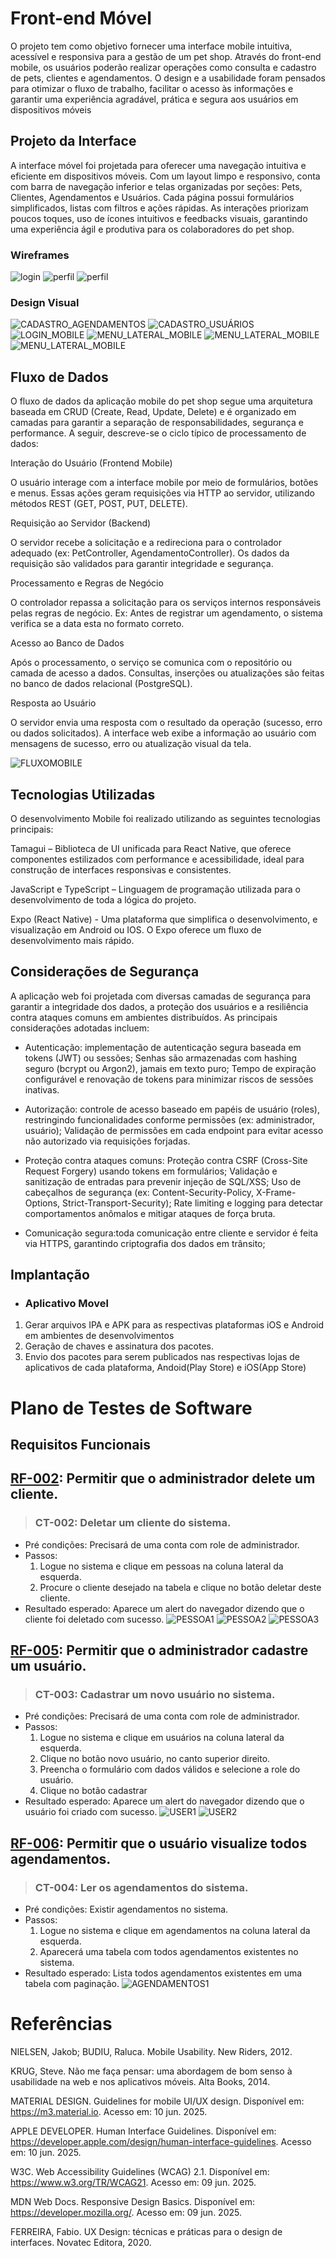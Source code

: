 # Front-end Móvel

O projeto tem como objetivo fornecer uma interface mobile intuitiva, acessível e responsiva para a gestão de um pet shop. Através do front-end mobile, os usuários poderão realizar operações como consulta e cadastro de pets, clientes e agendamentos. O design e a usabilidade foram pensados para otimizar o fluxo de trabalho, facilitar o acesso às informações e garantir uma experiência agradável, prática e segura aos usuários em dispositivos móveis

## Projeto da Interface
A interface móvel foi projetada para oferecer uma navegação intuitiva e eficiente em dispositivos móveis. Com um layout limpo e responsivo, conta com barra de navegação inferior e telas organizadas por seções: Pets, Clientes, Agendamentos e Usuários. Cada página possui formulários simplificados, listas com filtros e ações rápidas. As interações priorizam poucos toques, uso de ícones intuitivos e feedbacks visuais, garantindo uma experiência ágil e produtiva para os colaboradores do pet shop.

### Wireframes

![login](./img/Mobile-1.png)
![perfil](./img/Mobile-2.png)
![perfil](./img/Mobile-3.png)

### Design Visual

![CADASTRO_AGENDAMENTOS](img/CADASTRO_AGENDAMENTOS1.png)
![CADASTRO_USUÁRIOS](img/CADASTRO_USUÁRIOS_MOBILE.png)
![LOGIN_MOBILE](img/TELA_LOGIN_MOBILE.png)
![MENU_LATERAL_MOBILE](img/MENU_LATERAL_MOBILE.png)
![MENU_LATERAL_MOBILE](img/detalhes_pessoa.png)
![MENU_LATERAL_MOBILE](img/editar_pessoa.png)

## Fluxo de Dados

O fluxo de dados da aplicação mobile do pet shop segue uma arquitetura baseada em CRUD (Create, Read, Update, Delete) e é organizado em camadas para garantir a separação de responsabilidades, segurança e performance. A seguir, descreve-se o ciclo típico de processamento de dados:

Interação do Usuário (Frontend Mobile)

O usuário interage com a interface mobile por meio de formulários, botões e menus. Essas ações geram requisições via HTTP ao servidor, utilizando métodos REST (GET, POST, PUT, DELETE).

Requisição ao Servidor (Backend)

O servidor recebe a solicitação e a redireciona para o controlador adequado (ex: PetController, AgendamentoController). Os dados da requisição são validados para garantir integridade e segurança.

Processamento e Regras de Negócio

O controlador repassa a solicitação para os serviços internos responsáveis pelas regras de negócio. Ex: Antes de registrar um agendamento, o sistema verifica se a data esta no formato correto.

Acesso ao Banco de Dados

Após o processamento, o serviço se comunica com o repositório ou camada de acesso a dados. Consultas, inserções ou atualizações são feitas no banco de dados relacional (PostgreSQL).

Resposta ao Usuário

O servidor envia uma resposta com o resultado da operação (sucesso, erro ou dados solicitados). A interface web exibe a informação ao usuário com mensagens de sucesso, erro ou atualização visual da tela.

![FLUXOMOBILE](img/Fluxomobile.png)


## Tecnologias Utilizadas
O desenvolvimento Mobile foi realizado utilizando as seguintes tecnologias principais:

Tamagui – Biblioteca de UI unificada para React Native, que oferece componentes estilizados com performance e acessibilidade, ideal para construção de interfaces responsivas e consistentes.

JavaScript e TypeScript – Linguagem de programação utilizada para o desenvolvimento de toda a lógica do projeto.

Expo (React Native) - Uma plataforma que simplifica o desenvolvimento, e visualização em Android ou IOS. O Expo oferece um fluxo de desenvolvimento mais rápido.
## Considerações de Segurança

A aplicação web foi projetada com diversas camadas de segurança para garantir a integridade dos dados, a proteção dos usuários e a resiliência contra ataques comuns em ambientes distribuídos. As principais considerações adotadas incluem:

- Autenticação: implementação de autenticação segura baseada em tokens (JWT) ou sessões; Senhas são armazenadas com hashing seguro (bcrypt ou Argon2), jamais em texto puro; Tempo de expiração configurável e renovação de tokens para minimizar riscos de sessões inativas.

- Autorização: controle de acesso baseado em papéis de usuário (roles), restringindo funcionalidades conforme permissões (ex: administrador, usuário); Validação de permissões em cada endpoint para evitar acesso não autorizado via requisições forjadas.

 - Proteção contra ataques comuns: Proteção contra CSRF (Cross-Site Request Forgery) usando tokens em formulários; Validação e sanitização de entradas para prevenir injeção de SQL/XSS; Uso de cabeçalhos de segurança (ex: Content-Security-Policy, X-Frame-Options, Strict-Transport-Security); Rate limiting e logging para detectar comportamentos anômalos e mitigar ataques de força bruta.

- Comunicação segura:toda comunicação entre cliente e servidor é feita via HTTPS, garantindo criptografia dos dados em trânsito;


## Implantação

* ###  Aplicativo Movel

1. Gerar arquivos IPA e APK para as respectivas plataformas iOS e Android em ambientes de desenvolvimentos
2. Geração de chaves e assinatura dos pacotes.
3. Envio dos pacotes para serem publicados nas respectivas lojas de aplicativos de cada plataforma, Andoid(Play Store) e iOS(App Store) 

# Plano de Testes de Software

## Requisitos Funcionais


## [RF-002](./contexto.md#rf-002): Permitir que o administrador delete um cliente.
> ### CT-002: Deletar um cliente do sistema.
- Pré condições: Precisará de uma conta com role de administrador.
- Passos:
  1. Logue no sistema e clique em pessoas na coluna lateral da esquerda.
  2. Procure o cliente desejado na tabela e clique no botão deletar deste cliente.
- Resultado esperado: Aparece um alert do navegador dizendo que o cliente foi deletado com sucesso.
![PESSOA1](img/PESSOAS_MOBILE1.png)
![PESSOA2](img/PESSOAS_MOBILE2.png)
![PESSOA3](img/PESSOAS_MOBILE3.png)


## [RF-005](./contexto.md#rf-005): Permitir que o administrador cadastre um usuário.
> ### CT-003: Cadastrar um novo usuário no sistema.
- Pré condições: Precisará de uma conta com role de administrador.
- Passos:
  1. Logue no sistema e clique em usuários na coluna lateral da esquerda.
  2. Clique no botão novo usuário, no canto superior direito.
  3. Preencha o formulário com dados válidos e selecione a role do usuário.
  4. Clique no botão cadastrar
- Resultado esperado: Aparece um alert do navegador dizendo que o usuário foi criado com sucesso.
![USER1](img/USER_MOBILE1.png)
![USER2](img/USER_MOBILE2.png)

## [RF-006](./contexto.md#rf-006): Permitir que o usuário visualize todos agendamentos.
> ### CT-004: Ler os agendamentos do sistema.
- Pré condições: Existir agendamentos no sistema.
- Passos:
  1. Logue no sistema e clique em agendamentos na coluna lateral da esquerda.
  2. Aparecerá uma tabela com todos agendamentos existentes no sistema.
- Resultado esperado: Lista todos agendamentos existentes em uma tabela com paginação.
![AGENDAMENTOS1](img/AGENDAMENTO_MOBILE1.png)


# Referências
NIELSEN, Jakob; BUDIU, Raluca. Mobile Usability. New Riders, 2012.

KRUG, Steve. Não me faça pensar: uma abordagem de bom senso à usabilidade na web e nos aplicativos móveis. Alta Books, 2014.

MATERIAL DESIGN. Guidelines for mobile UI/UX design. Disponível em: https://m3.material.io. Acesso em: 10 jun. 2025.

APPLE DEVELOPER. Human Interface Guidelines. Disponível em: https://developer.apple.com/design/human-interface-guidelines. Acesso em: 10 jun. 2025.

W3C. Web Accessibility Guidelines (WCAG) 2.1. Disponível em: https://www.w3.org/TR/WCAG21. Acesso em: 09 jun. 2025.

MDN Web Docs. Responsive Design Basics. Disponível em: https://developer.mozilla.org/. Acesso em: 09 jun. 2025.

FERREIRA, Fabio. UX Design: técnicas e práticas para o design de interfaces. Novatec Editora, 2020.



